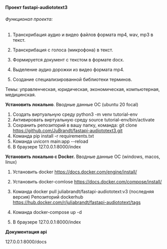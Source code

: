 **Проект fastapi-audiototext3**

###### Функционал проекта:

1. Транскрибация аудио и видео файлов формата mp4, wav, mp3 в текст. 

2. Транскрибация с голоса (микрофона) в текст.

3. Формируется документ с текстом в формате docx.

4. Выделение аудио дорожки из видео формата mp4.

5. Создание специализированной библиотеки терминов.

Темы: управленческая, юридическая, экономическая, компьютерная, медицинская.

**Установить локально**.
Вводные данные ОС (ubuntu 20 focal)

1. Создать виртуальную среду python3 -m venv tutorial-env
2. Активировать виртуальную среду source tutorial-env/bin/activate
3. Сохранить репозиторий в вашу папку, команда: git clone https://github.com/JuBrandt/fastapi-audiototext3.git
4. Команда pip install -r requirements.txt
5. Команда uvicorn main:app --reload
6. В браузере 127.0.0.1:8000/index

**Установить локально с Docker.** Вводные данные ОС (windows, macos, linux)

1. Установить docker https://docs.docker.com/engine/install/
2. Установить docker-comlose https://docs.docker.com/compose/install/
3. Команда docker pull juliabrandt/fastapi-audiototext:v3 (последняя версия)
Репозиторий dockerhub https://hub.docker.com/r/juliabrandt/fastapi-audiototext/tags

4. Команда docker-compose up -d
5. В браузере 127.0.0.1:8000/index

**Документация api**

127.0.0.1:8000/docs




